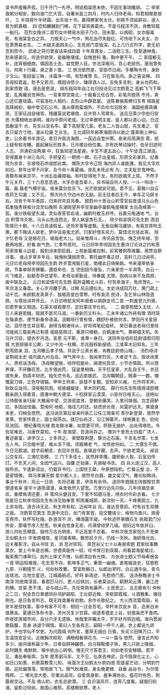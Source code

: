 <!-- { "loadSidebar": true } -->
读书声接雁声孤，日午开门一札呼。明说稻粱恩未绝，不因生事饷雕胡。
二
举家食粥分相安，敢向谁门乞大官。自署米盐三四月，时内人归侍老母。知君相赠是琅玕。
三
半烧荷叶半研霜，出东垣十书。赢得脾家有太仓。却病不须延辟谷，道人曾为鹤舂粮．
四
捻知麟脯到门稀，花下留宾典葛衣。不是乌程浑不厌，肯教轻载一船归。
范烈女挽诗二首烈女许聘易水田子乃仓。田未娶，以病砌，女亦服毒死，有海棠变白之异。
力挽天心一气中，殉花血尽失殷红。可怜地下从夫女，亦在萧萧易水东。
二
木疑夫面舆夫心，生死闺门意独深。石上几行贞烈字，更无初念到而今。
武承之将归里夜话率成四首
十年真畏友，二话慰三生。性至通神鬼，愁来感弟兄。何途穷欲哭，是器晚堪成。自愧登科
蚤，胸中更不平。
二
家国都无补，连宵细细商。偶因高士去，益觉野人狂。世法深难问，吾心老欲伤。塞翁曾失
马，何用卜行藏。承之善卜筮。
三
旅况依然是，官衙尽日闻。手摹陶令传，身卧少文山。笔砚留三昧，冰霜净一顽。有愁难寄
去，只在鬓毛间。承之喜谈禅。
四
吾母知君返，愁予又若河。偶因诗债少，赚得酒人过。舌免多言刺，身从勿药和。到家烦致
语，谪去是恩波。
胡东瓯同年自江右归投诗见过次韵答之
孤鹤飞飞下草堂，乱离纔说觉神伤。一官束带空南北，十裁看云任白苍。彩笔共题燕
市月，素心还忆塞垣霜。可容洛社人相约，去剪山中薜荔裳。
送陈眷旃斋捧归东粤
驿路星高拜阙初，袖中曾见石公书。谁从瘴雨蛮烟外，不负纶巾羽扇余．海国疮痍真痛
哭，王家征战自储胥。残疆莫说君堪借，应许劳人驾鹭车。
送吕见斋少宗伯归安邑
大儒相继出承明，谁向中原问老成。无过幸邀明主鉴，是人都以道心迎。日边孤榭温千
点，先生以沤名亭。霍下高朋雪几茎。老友二人皆山居，先生重之．官去只留方寸地，漫从勾漏
乞长生。
王允调同年邮寄海图诗以谢之
蓬莱阁上神仙吏，公余着书半游记。昔日许我沧海图，一函远自登州寄。夜来风雨满空
斋，纸上疑有蛟龙睡。晨起展玩形胜多，日月楼台纷位置。亦有抚琴动操时，伯牙旧迹何人志。
洪涛初没两潮
中，狂鱼知望法星避。半生不遂五岳心，十午徒洒江湖泪。安得置身十洲三岛问，手把皇石
一颗扬一鳏。石子出皇城，形质文彩甚异。纪春晓为余言，东坡怪石供或卽此类。
赠陈大孚令辽阳
海内异人谁能遘，我见大孚欢如旧。昔年出宰不问家，及今尚卜条霍岫。丧乱未死必有
为，丈夫耻言鬼神佑。青鞋布袜来京华，十洲五岳藏襟袖。有时捉得地下龙，有时欲摘天上宿。
不然子午元关开，三十六息息息透。大孚亦是吾辈人，异书端自何人授。一斗一唞诗一篇，磊
磊老气横宇宙。夜来雷剑忽东飞，光芒欲就安可就。君不见，葛稚川自云炼药乞勾漏；又不见，
祭次孙久守边州衣无副。前无往者后无今，单车疋马辞关右。况有千年华表踪，归来好共双凫奏。
题蔚州十景台山积雪官岩夜语马头山色孤峯独秀铁板分流灵仙晚照
东湖晓望井亭甘泉幽亭巢鹤龟崖横翠
太白高峰第一孤，谁分铁板望东湖。灵仙夜答官岩语，幽鹤时躭玉井呼。谷裹元龟通地
气，台边
积雪冷天枢。马头山色连西北，曾入娲皇炼石无。，
除夕和梁慎可先生韵
洒泪陈情已十朝，十八日具请假呈。还怜岁事等虚飘。无鱼自解冯讙铗，有鳯空弄吹玉
箫。都下赐话人欲老，梦中谈易鬼尤骄。归家好借东风力，莫惜流光驻此宵。
除夕忆老母
又是椒花日，嗟哉老大儿。祜亲惟拜斗，传讯自含饴。愧乏终年禄，空悬两地医。好看
新气色，仁孝布恩时。
元日同年李坦园先生惠诗订论诗之约和答
苟家夜看斗边星，报到诗来卽启扃。上苑新篇推应制，前宵雅例荐维馨。用贾岛祭诗事。
谁占岁草丰年兆，独愧秋蒲弱质零。寄托幽怀春正好，高轩几日过闲亭。
元日忆老母用李坦园先生韵
昨岁萱闱鬓已星，南楼此日倚柴扃。书来漫草依亲疏，节事单邮贡佛馨。遵慈命也．五
世田园今废坠，六亲家空一半凋零。白云一片飞难定，拟额吾亭住望亭。老母治家勤且，待眷属
尤厚。抱病以来不及周顾，故中联及之。
元日和梁慎可先生韵
扈跸遥瞻北斗前，时驾幸海子，免庆贺礼。一年京洛又春盘。关心岁月醲于酒，过眼
风云捷似丸。太史诗成回万灶，黄门疏上动千峦。朱颜鹤发真莱子，独唱高堂白雪寒。时有哀流
民诗，及乞举山林隐逸疏，与慎翁诗并传云。
人日访杨犹龙同年阍者以病辞走讯二首
一刺羞登九列扉，扣君罗雀又相违。石渠天禄观摩尽，定捡蒙庄学化机。
．二
凿穿苑壁久无忧，人日人来避若雠。赋就不医司马渴，一番新历又科头。
乙未年诸公外转有赠
清时简在每承恩，使节新垂帝语温。汲黯班行曾有借，魏舒扑被欲何言。梦回丹关星辰
动，泪尽苍生耳目尊。谢得当朝诸侍从，好将珥笔纪临轩。
癸巳春送老母归里经河堤阅三载矣再过有感
堤路慈舆过，重游只暗欷。白鹅通水气，黄柳蕴天机。失马升沉验，缝衣岁月违。圣恩
元不靳，谁滞一身归。
送同年张伯珩廷尉请假归阳城
大恩频锡半公卿，又少中流一柱横。京兆鼓桴新报绩，江淮草木旧知名。三年积雨慈亲
泪，五月瞻云孝子情。共说于公真长者，肯教廷尉倚山城。．
汤烈母诗呈荆岘太史
域内画九州岛岛，坤气厚中土．我闻孝烈风，大者足千古。按状询里人，肃袵话汤母。
汤母睢望族，经传稔能补。阃德何其崇，小节亦慎取。所以馈养谋，不厌糠花苦。比岁值凶荒，
寇盗羣相侮。天乎厄皇家，大乱自壬午。衣冠或失身，驺虞半豺虎。独矢完令名，巡远直接武。
北向瞩朝廷，贼辜一一数。慷慨婴刀锋，正色夺锲输。甲申王师来，妖彗不复覩。安知非义魂，
化作将军斧。耿耿丘珑间，深夜郁风雨。视彼龌龊徒，草木同朽腐。
薛行坞先生陈情得请卽赠
觐亲疏入得嘉音，感激中朝大德深。十稔辞家云漠漠，小臣何日格天心。
送杨似公侍御省亲归闽
大雅闽中望，交游叔度贤。登朝余痛哭，入里问烽烟。岂念莼鲈旧，多因战伐偏。萱闱何
地稳，海戍几时还。豺虎骄长夜，风雷护远天。乘骢身未老，归棹会悠然。
送冯讷生第后省亲时紫乙公任江南臬司
羡尔新登第，居然学老莱。世家传晋土，国士赋燕台。就日仙舟泛，沿江锦箧开。绿袍兼五
色，初向凤池回。
赠纪春晓光禄
胜友联冰署，如君更可师。肝肠无曲护，出处得艰危。令伯官难去，冯唐世莫知。十年
胶海望，吾道尚存之。
赠刘千里贡士四首广济人，著述甚富，讲学汉上，士多师之。
束壁联荆楚，藜光近石渠。千言名世策，七发古人书。只合隆中望，难从洛下居。须眉横老
气，龙性欲何如。
二
大儒生不偶，今日见鹅湖。姓字前朝变，衣冠半世孤。直堪追守藏，去声。宁欲老潜夫。
闻说公交车后，三湘忆哲模。
三
门下多佳士，犹然拜李膺。圜桥新人彀，石室旧传灯。不负天人间，全因气运兴。自嫌
迂拙甚，先谢秘书丞。
四
兵火连江汉，高人独布衣。乍逢新诏出，仍载异书归。上国惊王粲，中原想陆机。伫看云壑
业，不是宦情微。
舆马孝廉天御
爱尔都人士，居然号白眉。雄文留汉气，雅句拟韩诗。事业千秋许，风云一日资．矢将迟暮
意，伊洛有余师。
送同年聂辑五侍御按甘肃便道省亲
皇华十道雨漫漫，亲舍依然入望宽。万里行边先问俗，几年待漏忽承欢。重摩角清还要，并
策鸠头健且安。下里不知骢马急，绣衣时作彩衣看。
七夕雨是日立秋李坦园先生有诗见贻奉答
积雨兼城郭，新凉别一天。千峰黄鹄立，九土赤龙跧。道合诗无忌，秋生帝有权。近闻年谷
兆，谁达至尊前。时有谷生双穗之报。
次韵答范箕生
吾道中流日，龙门有客登。投交簪绂少，格物鸟鱼兴。病骨支燕市，秋怀写杜陵。卧游浑不
厌，樽酒露华凝。
中秋述怀柬魏石生
执戟君门分所安，那堪节序入愁宽。秋来自觉身无恙，月满曾经梦几端。弱妇近年依井臼，
游儿何处觅樽盘。独怜万古光明夜，不近高堂不忍看。
中秋次夜念家信久不至柬王似鹤太仆
华发南楼夜，星河接素眸。敢劳前夕月，仍挂一天秋。海娇珠光白，边关雁影浮。自从书信
去，消
息对帘钩。
周芑谷父七十以寿册索题
君家给事舞莱衣，堂上今年是古稀。世德真能传一砚，纶书曾已到双扉。闲看碧海星槎过，
每索黄门谏草归。齿列上庠尤不愧，仙郎清白有光辉。
为张进士题父节母寿册各一首
明运知难挽，先生竞不存。乾坤多正气，秦晋一幽魂。直笔输良史，狂歌慰九原．兴朝隆节
义，何处秋荐蘩。
萱室称觞日，仙郎出宰时。白云通华岳，青鸟出瑶池。北地文星迥，江城画舫迟。好将
新政迹，先慰倚门思。
送汤泰瞻进士令南漳
险绝南漳县，看君匹马行。吏人应佩剑，长者莫谈兵。蓟野风云薄，襄江虎豹横。甘棠
思不浅，会与岘山平。先任常熟有廉声，士民思之。
五志歌有引
仲秋之二日，倪金吾日章邀同孙鸿胪嗣昭、王仪部近微、宋枢部霞城，斗酒雅集，循往
例也。是日各言所志，既无戏谵兼有劝勉。余作长歌纪之。
大火西流雷雨廹，长安半是惊秋客。客中有客不可寻，相招一过金吾宅。举杯未饮说乡
音，迩来白米值黄金。夏逋已多秋令急，灵州况复少甘霖。闻道青骢走上谷，豺狼枭虎不食肉。
昨夜犹哭城市间，自分爪牙无遗族。快哉里井瞩太平，岁岁好月照边城。海内愿闻歌鼓腹，吾身
进退宁阀情。客曰人生各有志，嗣昭一呼千人避。世上都说九转炉，予也学仙不学吏。为问霞城
何所言，塞草无烟白
日昏。矢买义田赒万口，平生温饱安足论。近微胸次皎皎．满眼相看俱花鸟．一斗一篇与
悠然，谩言此外知多少。座间谁称最少年。日章自顾神翩卷。白马锦鞍倭子铁，男儿只欲上陵烟。
此时魏生
难默默，喉中欲出心转恻。愧无尺寸答君王，何如老农安稼穑。君不见，潘岳奉板舆，当年
那羡驷马车。又不见，弘景去神武，迄今隐居化尘土。心如日口如蓍，长歌莫教雪儿知。
咏萤次王似鹤太仆韵四首
拒是星芒动，分明到竹扉。迎风偏落落，带雨故飞飞。精气秋难腐，身名晚更微．自垂
品谷令，为尔惜残辉。
二
埋光宜大壑，珍重出品帘。自爱周身影，羞争满地炎。槛花时有色，荆露夜空沾。不及
南山豹，衣毛总欲潜。
三
会识温风尽，连宵几度看。疑烟归别浦，留影过轻纨。故国心难照，高楼眼欲寒。老人

